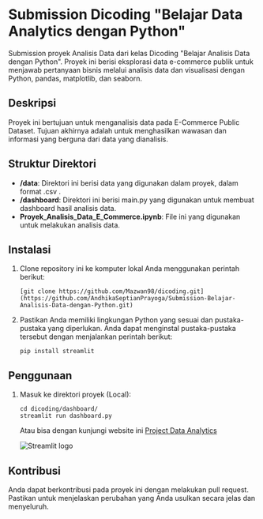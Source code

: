 # Submission Dicoding "Belajar Data Analytics dengan Python"

Submission proyek Analisis Data dari kelas Dicoding "Belajar Analisis Data dengan Python". Proyek ini berisi eksplorasi data e-commerce publik untuk menjawab pertanyaan bisnis melalui analisis data dan visualisasi dengan Python, pandas, matplotlib, dan seaborn.
## Deskripsi

Proyek ini bertujuan untuk menganalisis data pada E-Commerce Public Dataset. Tujuan akhirnya adalah untuk menghasilkan wawasan dan informasi yang berguna dari data yang dianalisis.

## Struktur Direktori

- **/data**: Direktori ini berisi data yang digunakan dalam proyek, dalam format .csv .
- **/dashboard**: Direktori ini berisi main.py yang digunakan untuk membuat dashboard hasil analisis data.
- **Proyek_Analisis_Data_E_Commerce.ipynb**: File ini yang digunakan untuk melakukan analisis data.

## Instalasi

1. Clone repository ini ke komputer lokal Anda menggunakan perintah berikut:

   ```shell
   [git clone https://github.com/Mazwan98/dicoding.git](https://github.com/AndhikaSeptianPrayoga/Submission-Belajar-Analisis-Data-dengan-Python.git)
   ```

2. Pastikan Anda memiliki lingkungan Python yang sesuai dan pustaka-pustaka yang diperlukan. Anda dapat menginstal pustaka-pustaka tersebut dengan menjalankan perintah berikut:

   ```shell
   pip install streamlit
   ```

## Penggunaan

1. Masuk ke direktori proyek (Local):

   ```shell
   cd dicoding/dashboard/
   streamlit run dashboard.py
   ```

   Atau bisa dengan kunjungi website ini [Project Data Analytics](https://dicoding-tjan2lwsgz3l97a447szqk.streamlit.app/)

   <img src="./dashboard/ss.png" alt="Streamlit logo"></img>



## Kontribusi

Anda dapat berkontribusi pada proyek ini dengan melakukan pull request. Pastikan untuk menjelaskan perubahan yang Anda usulkan secara jelas dan menyeluruh.
